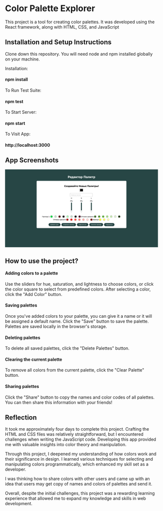 # Color Palette Explorer

This project is a tool for creating color palettes.
It was developed using the React framework, along with HTML, CSS, and JavaScript

## Installation and Setup Instructions
Clone down this repository. You will need node and npm installed globally on your machine.

Installation:

#### npm install

To Run Test Suite:

#### npm test

To Start Server:

#### npm start

To Visit App:

#### http://localhost:3000

## App Screenshots

![Screenshot](Screenshots/Screenshot.png)

## How to use the project? 

#### Adding colors to a palette

Use the sliders for hue, saturation, and lightness to choose colors, or click the color square to select from predefined colors. After selecting a color, click the "Add Color" button.

#### Saving palettes

Once you've added colors to your palette, you can give it a name or it will be assigned a default name. Click the "Save" button to save the palette. Palettes are saved locally in the browser's storage.

#### Deleting palettes

To delete all saved palettes, click the "Delete Palettes" button.

#### Clearing the current palette

To remove all colors from the current palette, click the "Clear Palette" button.

#### Sharing palettes

Click the "Share" button to copy the names and color codes of all palettes. 
You can then share this information with your friends!

## Reflection

It took me approximately four days to complete this project. Crafting the HTML and CSS files was relatively straightforward, but I encountered challenges when writing the JavaScript code. Developing this app provided me with valuable insights into color theory and manipulation.

Through this project, I deepened my understanding of how colors work and their significance in design. I learned various techniques for selecting and manipulating colors programmatically, which enhanced my skill set as a developer.

I was thinking how to share colors with other users and came up with an idea
that users may get copy of names and colors of palettes and send it.

Overall, despite the initial challenges, this project was a rewarding learning experience that allowed me to expand my knowledge and skills in web development.